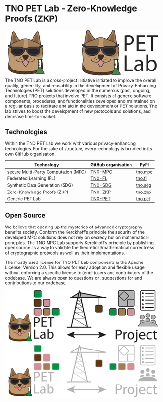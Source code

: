# TNO PET Lab - Zero-Knowledge Proofs (ZKP)

<img align="right" width="250px" src="/profile/assets/PET_Lab.svg#gh-light-mode-only">
<img align="right" width="250px" src="/profile/assets/PET_Lab_dark_mode.svg#gh-dark-mode-only">

The TNO PET Lab is a cross-project initiative initiated to improve the overall
quality, generality, and reusability in the development of Privacy-Enhancing
Technologies (PET) solutions developed in the numerous (past, ongoing, and
future) TNO projects that involve PET. It consists of generic software
components, procedures, and functionalities developed and maintained on a
regular basis to facilitate and aid in the development of PET solutions. The lab
strives to boost the development of new protocols and solutions, and decrease
time-to-market.

## Technologies

Within the TNO PET Lab we work with various privacy-enhancing technologies. For
the sake of structure, every technology is bundled in its own GitHub
organisation.

| Technology                           | GitHub organisation                    | PyPI                                                |
| ------------------------------------ | -------------------------------------- | --------------------------------------------------- |
| secure Multi-Party Computation (MPC) | [TNO-MPC](https://github.com/TNO-MPC/) | [tno.mpc](https://pypi.org/search/?q=%22tno.mpc%22) |
| Federated Learning (FL)              | [TNO-FL](https://github.com/TNO-FL/)   | [tno.fl](https://pypi.org/search/?q=%22tno.fl%22)   |
| Synthetic Data Generation (SDG)      | [TNO-SDG](https://github.com/TNO-SDG/) | [tno.sdg](https://pypi.org/search/?q=%22tno.sdg%22) |
| Zero-Knowledge Proofs (ZKP)          | [TNO-ZKP](https://github.com/TNO-ZKP/) | [tno.zkp](https://pypi.org/search/?q=%22tno.zkp%22) |
| Generic PET Lab                      | [TNO-PET](https://github.com/TNO-PET/) | [tno.pet](https://pypi.org/search/?q=%22tno.pet%22) |

## Open Source

We believe that opening up the mysteries of advanced cryptography benefits
society. Conform the Kerckhoff’s principle the security of the developed MPC
solutions does not rely on secrecy but on mathematical principles. The TNO MPC
Lab supports Kerckhoff’s principle by publishing open source as a way to
validate the theoretical/mathematical correctness of cryptographic protocols as
well as their implementations.

The mostly used license for TNO PET Lab components is the Apache License,
Version 2.0. This allows for easy adoption and flexible usage without enforcing
a specific license to (end-)users and contributors of the codebase. We are
always open to questions on, suggestions for and contributions to our codebase.

![PET Lab collaboration](/profile/assets/PET_Lab_collaboration.svg#gh-light-mode-only)
![PET Lab collaboration](/profile/assets/PET_Lab_collaboration_dark_mode.svg#gh-dark-mode-only)
